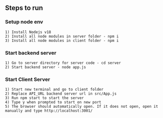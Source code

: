 ## Steps to run

### Setup node env

```
1) Install Nodejs v18
2) Install all node modules in server folder - npm i
3) Install all node modules in client folder - npm i
```

### Start backend server

```
1) Go to server directory for server code - cd server
2) Start backend server - node app.js
```

### Start Client Server

```
1) Start new terminal and go to client folder
2) Replace API_URL backend server url in src/App.js
3) Run npm start to start the server
4) Type y when prompted to start on new port
5) The browser should automatically open. If it does not open, open it manually and type http://localhost:3001/
```
